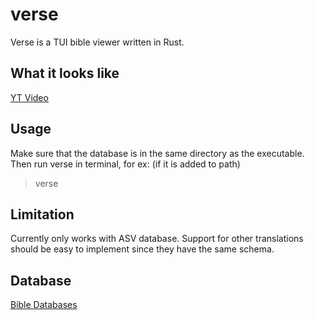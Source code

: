 # verse
Verse is a TUI bible viewer written in Rust.

## What it looks like
[YT Video](https://www.youtube.com/watch?v=ERaBQVz__Ms)

## Usage
Make sure that the database is in the same directory as the executable. Then run verse in terminal, for ex:
(if it is added to path)
> verse

## Limitation
Currently only works with ASV database. Support for other translations should be easy to implement since they have the same schema.

## Database
[Bible Databases](https://github.com/scrollmapper/bible_databases)
